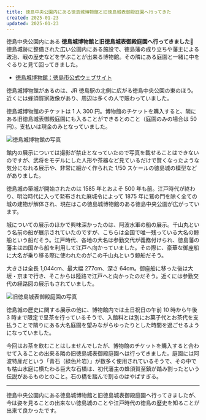 ```yaml
---
title: 徳島中央公園内にある徳島城博物館と旧徳島城表御殿庭園へ行ってきた
created: 2025-01-23
updated: 2025-01-23
---
```


徳島中央公園内にある **徳島城博物館と旧徳島城表御殿庭園へ行ってきました🏯** 徳島城跡に整備された広い公園内にある施設で、徳島藩の成り立ちや藩主による政治、戦の歴史などを学ぶことが出来る博物館。その隣にある庭園と一緒に中をぐるりと見て回ってきました。

- [徳島城博物館：徳島市公式ウェブサイト](https://www.city.tokushima.tokushima.jp/johaku/)

徳島城博物館があるのは、JR 徳島駅の北側に広がる徳島中央公園の東のほう。近くには蜂須賀家政像があり、周辺は多くの人で賑わっていました。

徳島城博物館のチケットは 1 人 300 円。博物館のチケットを購入すると、隣にある旧徳島城表御殿庭園にも入ることができるとのこと（庭園のみの場合は 50 円）。支払いは現金のみとなっていました。

![徳島城博物館の写真](7ac57d73-10c6-41e2-8fa9-d62e2b780900)

館内の展示については撮影が禁止となっていたので写真を載せることはできないのですが、武将をモデルにした人形や茶器など見ているだけで賢くなったような気分になれる展示や、非常に細かく作られた 1/50 スケールの徳島城の模型などがありました。

徳島城の築城が開始されたのは 1585 年とおよそ 500 年も前。江戸時代が終わり、明治時代に入って発布された廃城令によって 1875 年に鷲の門を除く全ての城の建物が解体され、現在はこの徳島城博物館のある徳島中央公園が広がっています。

城についての展示のほかで興味深かったのは、阿波水軍の船の展示。千山丸という名前の船が展示されていたのですが、こちらは全国で唯一残っている大名の鯨船という船だそう。江戸時代、各地の大名は参勤交代が義務付けられ、徳島藩の藩主は四国から船を利用して江戸へ向かっていました。その際に、豪華な御座船に大名が乗り移る際に使われたのがこの千山丸という鯨船だそう。

大きさは全長 1,044cm、最大幅 277cm、深さ 64cm。御座船に移った後は大坂・京まで行き、そこからは陸路で江戸へと向かったのだそう。近くには参勤交代の経路図の展示もされていました。

![旧徳島城表御殿庭園の写真](f15d9f85-4ab8-4e92-ec42-3f80d8bd2900)

徳島城の歴史に関する展示の他に、博物館内では土日祝日の午前 10 時から午後 3 時まで限定で呈茶を行っているそうで、入館料とは別にお菓子代とお茶代を支払うことで隣りにある大名庭園を望みながらゆったりとした時間を過ごせるようになっていました。

今回はお茶を飲むことはしませんでしたが、博物館のチケットを購入すると合わせて入ることの出来る隣の旧徳島城表御殿庭園へは行ってきました。庭園には阿波特産だという「青石（緑色片岩）」が数多く使用されているそうで、その中でも枯山水庭に横たわる巨大な石橋は、初代藩主の蜂須賀至鎮が踏み割ったという伝説があるものとのこと。石の橋を踏んで割るのはやばすぎる。

---

徳島中央公園内にある徳島城博物館と旧徳島城表御殿庭園へ行ってきましたが、今は姿を見ることの出来ない徳島城のことや江戸時代の徳島の歴史を知ることが出来て良かったです。

